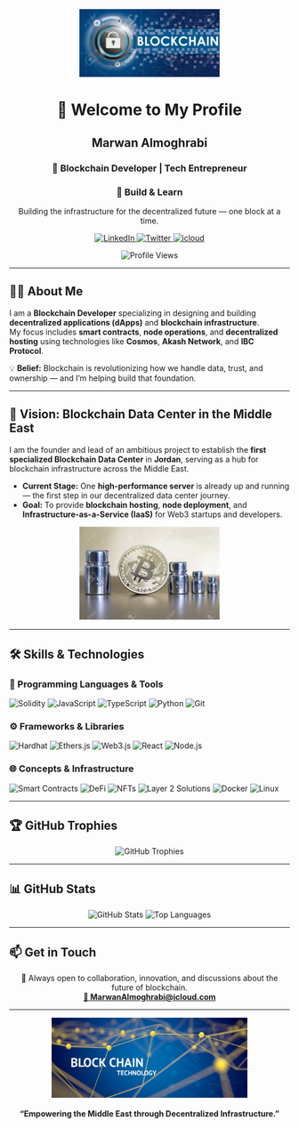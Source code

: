 <div align="center">

<!-- Banner Image -->
<img src="assets/blockchain-banner.jpg" width="50%" alt="Blockchain Banner"/>

<h1>👋 Welcome to My Profile</h1>
<h2><b>Marwan Almoghrabi</b></h2>
<h3>💠 Blockchain Developer | Tech Entrepreneur</h3>
<h3>💠 Build & Learn</h3>

<p>Building the infrastructure for the decentralized future — one block at a time.</p>

<!-- Social Links -->
<p>
  <a href="https://www.linkedin.com/in/marwan-almoghrabi" target="_blank">
    <img src="https://img.shields.io/badge/LinkedIn-0A66C2?style=for-the-badge&logo=linkedin&logoColor=white" alt="LinkedIn"/>
  </a>
  <a href="https://x.com/Almoghrabi3d" target="_blank">
    <img src="https://img.shields.io/badge/X(Twitter)-000000?style=for-the-badge&logo=x&logoColor=white" alt="Twitter"/>
  </a>
  <a href="mailto:MarwanAlmoghrabi@icloud.com" target="_blank">
    <img src="https://img.shields.io/badge/Gmail-D14836?style=for-the-badge&logo=cloud&logoColor=white" alt="icloud"/>
  </a>
</p>

<!-- Profile Views -->
<img src="https://komarev.com/ghpvc/?username=marwanalmoghrabi&label=Profile%20Views&color=blue&style=flat-square" alt="Profile Views"/>

</div>

---

## 👨‍💻 About Me

I am a **Blockchain Developer** specializing in designing and building **decentralized applications (dApps)** and **blockchain infrastructure**.  
My focus includes **smart contracts**, **node operations**, and **decentralized hosting** using technologies like **Cosmos**, **Akash Network**, and **IBC Protocol**.  

💡 **Belief:** Blockchain is revolutionizing how we handle data, trust, and ownership — and I’m helping build that foundation.

---

## 🚀 Vision: Blockchain Data Center in the Middle East

I am the founder and lead of an ambitious project to establish the **first specialized Blockchain Data Center** in **Jordan**, serving as a hub for blockchain infrastructure across the Middle East.  

- **Current Stage:** One **high-performance server** is already up and running — the first step in our decentralized data center journey.  
- **Goal:** To provide **blockchain hosting**, **node deployment**, and **Infrastructure-as-a-Service (IaaS)** for Web3 startups and developers.

<div align="center">
  <img src="assets/blockchain-datacenter.jpg" width="50%" alt="Blockchain Data Center"/>
</div>

---

## 🛠️ Skills & Technologies

### 🧩 Programming Languages & Tools
<p>
  <img src="https://img.shields.io/badge/Solidity-363636?style=for-the-badge&logo=solidity&logoColor=white" alt="Solidity"/>
  <img src="https://img.shields.io/badge/JavaScript-F7DF1E?style=for-the-badge&logo=javascript&logoColor=black" alt="JavaScript"/>
  <img src="https://img.shields.io/badge/TypeScript-3178C6?style=for-the-badge&logo=typescript&logoColor=white" alt="TypeScript"/>
  <img src="https://img.shields.io/badge/Python-3670A0?style=for-the-badge&logo=python&logoColor=white" alt="Python"/>
  <img src="https://img.shields.io/badge/Git-F05032?style=for-the-badge&logo=git&logoColor=white" alt="Git"/>
</p>

### ⚙️ Frameworks & Libraries
<p>
  <img src="https://img.shields.io/badge/Hardhat-F7E018?style=for-the-badge&logo=hardhat&logoColor=black" alt="Hardhat"/>
  <img src="https://img.shields.io/badge/Ethers.js-2C3E50?style=for-the-badge&logo=ethereum&logoColor=white" alt="Ethers.js"/>
  <img src="https://img.shields.io/badge/Web3.js-F16822?style=for-the-badge&logo=web3.js&logoColor=white" alt="Web3.js"/>
  <img src="https://img.shields.io/badge/React-61DAFB?style=for-the-badge&logo=react&logoColor=black" alt="React"/>
  <img src="https://img.shields.io/badge/Node.js-5FA04E?style=for-the-badge&logo=node.js&logoColor=white" alt="Node.js"/>
</p>

### 🌐 Concepts & Infrastructure
<p>
  <img src="https://img.shields.io/badge/Smart%20Contracts-000000?style=for-the-badge" alt="Smart Contracts"/>
  <img src="https://img.shields.io/badge/DeFi-2F80ED?style=for-the-badge" alt="DeFi"/>
  <img src="https://img.shields.io/badge/NFTs-8E2DE2?style=for-the-badge" alt="NFTs"/>
  <img src="https://img.shields.io/badge/Layer%202%20Solutions-FF6F00?style=for-the-badge" alt="Layer 2 Solutions"/>
  <img src="https://img.shields.io/badge/Docker-2496ED?style=for-the-badge&logo=docker&logoColor=white" alt="Docker"/>
  <img src="https://img.shields.io/badge/Linux-FCC624?style=for-the-badge&logo=linux&logoColor=black" alt="Linux"/>
</p>

---

## 🏆 GitHub Trophies

<div align="center">
  <img src="https://github-profile-trophy.vercel.app/?username=Almoghrabi3d&theme=darkhub&no-frame=true&no-bg=true&margin-w=10" alt="GitHub Trophies"/>
</div>

---

## 📊 GitHub Stats

<div align="center">
  <img src="https://github-readme-stats.vercel.app/api?username=Almoghrabi3d&show_icons=true&theme=dark&count_private=true&hide_border=true" height="160" alt="GitHub Stats"/>
  <img src="https://github-readme-stats.vercel.app/api/top-langs/?username=Almoghrabi3d&layout=compact&theme=dark&hide_border=true" height="160" alt="Top Languages"/>
</div>

---

## 📫 Get in Touch

<p align="center">
  💬 Always open to collaboration, innovation, and discussions about the future of blockchain.  
  <br/>
  <a href="mailto:marwan.almoghrabi@gmail.com">
    <strong>📧 MarwanAlmoghrabi@icloud.com</strong>
  </a>
</p>

---

<div align="center">
  <img src="assets/blockchain-vision.jpg" width="70%" alt="Blockchain Vision"/>
  <br/><br/>
  <b>“Empowering the Middle East through Decentralized Infrastructure.”</b>
</div>
